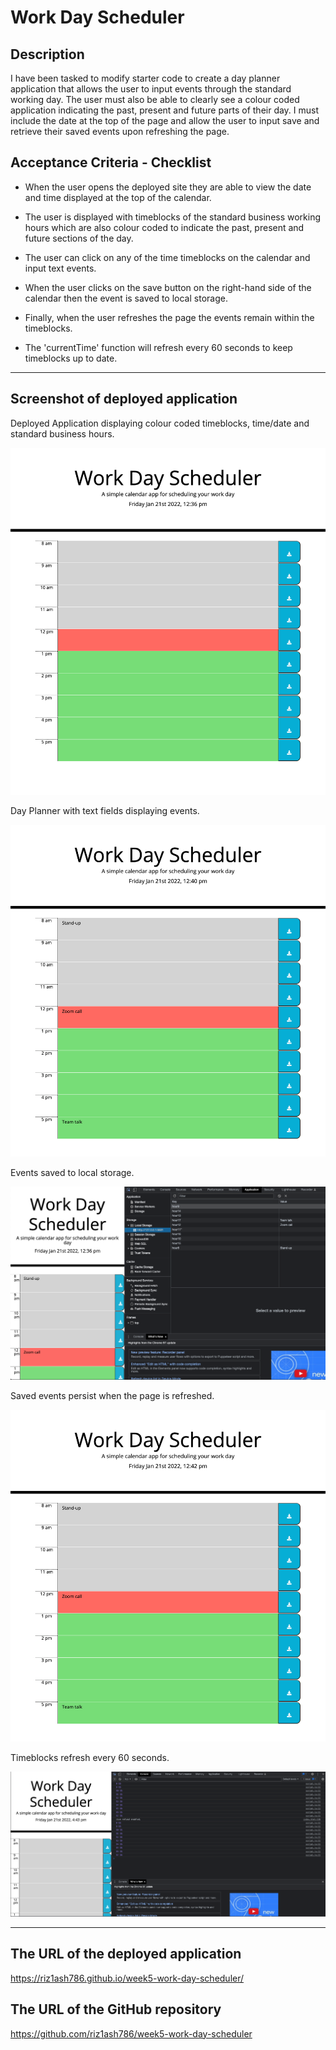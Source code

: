 # Work Day Scheduler

## Description

I have been tasked to modify starter code to create a day planner application that allows the user to input events through the standard working day. The user must also be able to clearly see a colour coded application indicating the past, present and future parts of their day. I must include the date at the top of the page and allow the user to input save and retrieve their saved events upon refreshing the page.

## Acceptance Criteria - Checklist

- When the user opens the deployed site they are able to view the date and time displayed at the top of the calendar.

- The user is displayed with timeblocks of the standard business working hours which are also colour coded to indicate the past, present and future sections of the day.

- The user can click on any of the time timeblocks on the calendar and input text events.

- When the user clicks on the save button on the right-hand side of the calendar then the event is saved to local storage.

- Finally, when the user refreshes the page the events remain within the timeblocks.

- The 'currentTime' function will refresh every 60 seconds to keep timeblocks up to date.

---

## Screenshot of deployed application

Deployed Application displaying colour coded timeblocks, time/date and standard business hours.

![colour coded timeblocks, date/time and working hours](./images/deployed-application.png)

Day Planner with text fields displaying events.

![planner timeblocks including user input text events](./images/saved-events-inputtext-deployed-application.png)

Events saved to local storage.

![events saved to local storage](./images/localstorage-console.png)

Saved events persist when the page is refreshed.

![saved events persist on refresh](./images/saved-events-persist-on-refresh.png)

Timeblocks refresh every 60 seconds.

![timeblocks refresh every 60secs](./images/console-log-test-page-refresh.png)

---

## The URL of the deployed application

https://riz1ash786.github.io/week5-work-day-scheduler/

## The URL of the GitHub repository

https://github.com/riz1ash786/week5-work-day-scheduler
